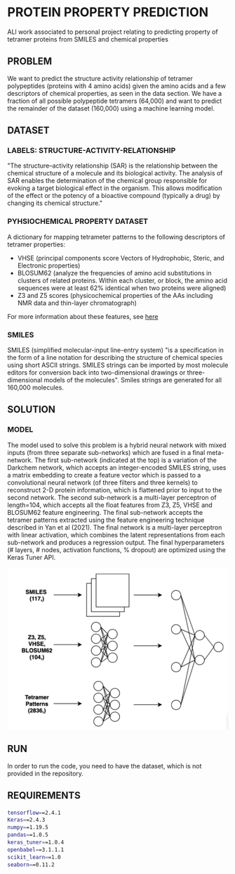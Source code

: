 # PROTEIN PROPERTY PREDICTION

ALl work associated to personal project relating to predicting property of tetramer proteins from SMILES and chemical properties

## PROBLEM
We want to predict the structure activity relationship of tetramer polypeptides (proteins with 4 amino acids) given the amino acids and a few descriptors of chemical properties, as seen in the data section. We have a fraction of all possible polypeptide tetramers (64,000) and want to predict the remainder of the dataset (160,000) using a machine learning model. 

## DATASET

### LABELS: STRUCTURE-ACTIVITY-RELATIONSHIP
"The structure–activity relationship (SAR) is the relationship between the chemical structure of a molecule and its biological activity. The analysis of SAR enables the determination of the chemical group responsible for evoking a target biological effect in the organism. This allows modification of the effect or the potency of a bioactive compound (typically a drug) by changing its chemical structure."

### PYHSIOCHEMICAL PROPERTY DATASET
A dictionary for mapping tetrameter patterns to the following descriptors of tetramer properties:

* VHSE (principal components score Vectors of Hydrophobic, Steric, and Electronic properties) 
* BLOSUM62 (analyze the frequencies of amino acid substitutions in clusters of related proteins. Within each cluster, or block, the amino acid sequences were at least 62% identical when two proteins were aligned) 
* Z3 and Z5 scores (physicochemical properties of the AAs including NMR data and thin-layer chromatograph) 

For more information about these features, see [here](https://bmcbioinformatics.biomedcentral.com/articles/10.1186/s12859-020-03546-x)

### SMILES
SMILES (simplified molecular-input line-entry system) "is a specification in the form of a line notation for describing the structure of chemical species using short ASCII strings. SMILES strings can be imported by most molecule editors for conversion back into two-dimensional drawings or three-dimensional models of the molecules". Smiles strings are generated for all 160,000 molecules.


## SOLUTION

### MODEL 

The model used to solve this problem is a hybrid neural network with mixed inputs (from three separate sub-networks) which are fused in a final meta-network. The first sub-network (indicated at the top) is a variation of the Darkchem network, which accepts an integer-encoded SMILES string, uses a matrix embedding to create a feature vector which is passed to a convolutional neural network (of three filters and three kernels) to reconstruct 2-D protein information, which is flattened prior to input to the second network. The second sub-network is a multi-layer perceptron of length=104, which accepts all the float features from Z3, Z5, VHSE and BLOSUM62 feature engineering. The final sub-network accepts the tetramer patterns extracted using the feature engineering technique described in Yan et al (2021). The final network is a multi-layer perceptron with linear activation, which combines the latent representations from each sub-network and produces a regression output. The final hyperparameters (# layers, # nodes, activation functions, % dropout) are optimized using the Keras Tuner API.

![alt text](docs/model.png)

## RUN

In order to run the code, you need to have the dataset, which is not provided in the repository. 

## REQUIREMENTS

```bash
tensorflow==2.4.1
Keras==2.4.3
numpy==1.19.5
pandas==1.0.5
keras_tuner==1.0.4
openbabel==3.1.1.1
scikit_learn==1.0
seaborn==0.11.2
```